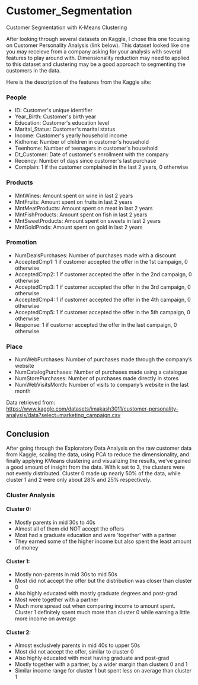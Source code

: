 # Customer_Segmentation
Customer Segmentation with K-Means Clustering

After looking through several datasets on Kaggle, I chose this one focusing on Customer Personality Analysis (link below). This dataset looked like one you may receieve from a company asking for your analysis with several features to play around with. Dimensionality reduction may need to applied to this dataset and clustering may be a good approach to segmenting the customers in the data.

Here is the description of the features from the Kaggle site:

### People

* ID: Customer's unique identifier
* Year_Birth: Customer's birth year
* Education: Customer's education level
* Marital_Status: Customer's marital status
* Income: Customer's yearly household income
* Kidhome: Number of children in customer's household
* Teenhome: Number of teenagers in customer's household
* Dt_Customer: Date of customer's enrollment with the company
* Recency: Number of days since customer's last purchase
* Complain: 1 if the customer complained in the last 2 years, 0 otherwise

### Products

* MntWines: Amount spent on wine in last 2 years
* MntFruits: Amount spent on fruits in last 2 years
* MntMeatProducts: Amount spent on meat in last 2 years
* MntFishProducts: Amount spent on fish in last 2 years
* MntSweetProducts: Amount spent on sweets in last 2 years
* MntGoldProds: Amount spent on gold in last 2 years

### Promotion

* NumDealsPurchases: Number of purchases made with a discount
* AcceptedCmp1: 1 if customer accepted the offer in the 1st campaign, 0 otherwise
* AcceptedCmp2: 1 if customer accepted the offer in the 2nd campaign, 0 otherwise
* AcceptedCmp3: 1 if customer accepted the offer in the 3rd campaign, 0 otherwise
* AcceptedCmp4: 1 if customer accepted the offer in the 4th campaign, 0 otherwise
* AcceptedCmp5: 1 if customer accepted the offer in the 5th campaign, 0 otherwise
* Response: 1 if customer accepted the offer in the last campaign, 0 otherwise

### Place

* NumWebPurchases: Number of purchases made through the company’s website
* NumCatalogPurchases: Number of purchases made using a catalogue
* NumStorePurchases: Number of purchases made directly in stores
* NumWebVisitsMonth: Number of visits to company’s website in the last month

Data retrieved from: https://www.kaggle.com/datasets/imakash3011/customer-personality-analysis/data?select=marketing_campaign.csv

## Conclusion


After going through the Exploratory Data Analysis on the raw customer data from Kaggle, scaling the data, using PCA to reduce the dimensionality, and finally applying KMeans clustering and visualizing the results, we've gained a good amount of insight from the data. With k set to 3, the clusters were not evenly distributed. Cluster 0 made up nearly 50% of the data, while cluster 1 and 2 were only about 28% and 25% respectively. 

### Cluster Analysis

#### Cluster 0:
* Mostly parents in mid 30s to 40s
* Almost all of them did NOT accept the offers
* Most had a graduate education and were 'together' with a partner
* They earned some of the higher income but also spent the least amount of money

#### Cluster 1:
* Mostly non-parents in mid 30s to mid 50s
* Most did not accept the offer but the distribution was closer than cluster 0
* Also highly educated with mostly graduate degrees and post-grad
* Most were together with a partner
* Much more spread out when comparing income to amount spent. Cluster 1 definitely spent much more than cluster 0 while earning a little more income on average

#### Cluster 2:
* Almost exclusively parents in mid 40s to upper 50s
* Most did not accept the offer, similar to cluster 0
* Also highly educated with most having graduate and post-grad
* Mostly together with a partner, by a wider margin than clusters 0 and 1
* Similar income range for cluster 1 but spent less on average than cluster 1
